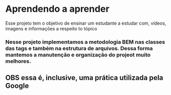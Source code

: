 # Aprendendo a aprender

Esse projeto tem o objetivo de ensinar um estudante a estudar com, vídeos, imagens e informações a respeito to tópico

### Nesse projeto implementamos a metodologia BEM nas classes das tags e também na estrutura de arquivos. Dessa forma mantemos a manutenção e organização do projeot muito melhores.

## OBS essa é, inclusive, uma prática utilizada pela Google